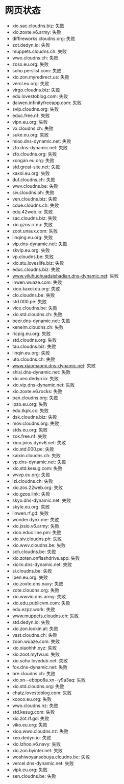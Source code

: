 # 网页状态
- xio.sac.cloudns.biz: 失败
- xio.zoxte.v6.army: 失败
- diffireworks.cloudns.org: 失败
- zot.dedyn.io: 失败
- muppets.cloudns.ch: 失败
- wwo.cloudns.ch: 失败
- zosx.eu.org: 失败
- soho.perslist.com: 失败
- xio.zon.myredirect.us: 失败
- vercl.eu.org: 失败
- virgo.cloudns.biz: 失败
- edu.lovestoblog.com: 失败
- daiwen.infinityfreeapp.com: 失败
- svip.cloudns.org: 失败
- educ.free.nf: 失败
- vipn.eu.org: 失败
- vx.cloudns.ch: 失败
- suke.eu.org: 失败
- miao.dns-dynamic.net: 失败
- zfo.dns-dynamic.net: 失败
- zfo.cloudns.org: 失败
- xongan.eu.org: 失败
- std.great-site.net: 失败
- kaxoi.eu.org: 失败
- duf.cloudns.ch: 失败
- wwv.cloudns.be: 失败
- siv.cloudns.ph: 失败
- ven.cloudns.biz: 失败
- cdue.cloudns.ch: 失败
- edu.42web.io: 失败
- sac.cloudns.biz: 失败
- xio.gzos.rr.nu: 失败
- zoot.unaux.com: 失败
- linqing.eu.org: 失败
- vip.dns-dynamic.net: 失败
- skvip.eu.org: 失败
- vp.cloudns.be: 失败
- xio.stu.loveslife.biz: 失败
- educ.cloudns.biz: 失败
- www.yiluhuohuadaishadian.dns-dynamic.net: 失败
- inwen.wuaze.com: 失败
- xioo.kaxoi.eu.org: 失败
- clo.cloudns.be: 失败
- std.000.pe: 失败
- vice.cloudns.be: 失败
- xio.std.cloudns.ch: 失败
- beer.dns-dynamic.net: 失败
- kenelm.cloudns.ch: 失败
- ricpig.eu.org: 失败
- std.cloudns.org: 失败
- tau.cloudns.biz: 失败
- linqin.eu.org: 失败
- uto.cloudns.ch: 失败
- www.xiaomaomi.dns-dynamic.net: 失败
- shisi.dns-dynamic.net: 失败
- xio.xeo.dedyn.io: 失败
- xio.vip.dns-dynamic.net: 失败
- xio.zoxte.v6.rocks: 失败
- pan.cloudns.org: 失败
- ipzo.eu.org: 失败
- edu.tkpk.cc: 失败
- dsk.cloudns.biz: 失败
- mov.cloudns.org: 失败
- stds.eu.org: 失败
- zok.free.nf: 失败
- xioo.jxios.dynv6.net: 失败
- xio.std.000.pe: 失败
- kaixin.cloudns.ch: 失败
- vp.dns-dynamic.net: 失败
- xio.std.kesug.com: 失败
- wvvp.eu.org: 失败
- lzi.cloudns.ch: 失败
- xio.zos.22web.org: 失败
- xio.gzos.link: 失败
- skyo.dns-dynamic.net: 失败
- skyle.eu.org: 失败
- linwen.rf.gd: 失败
- wonder.dynx.me: 失败
- xio.jxsio.v6.army: 失败
- xioo.educ.line.pm: 失败
- xio.siv.cloudns.ph: 失败
- xio.wwv.cloudns.be: 失败
- sch.cloudns.be: 失败
- xio.zoten.onflashdrive.app: 失败
- xiolin.dns-dynamic.net: 失败
- si.cloudns.be: 失败
- ipen.eu.org: 失败
- xio.zoxte.dns.navy: 失败
- zote.cloudns.org: 失败
- xio.wwvio.dns.army: 失败
- xio.edu.publicvm.com: 失败
- edu.ezpz.work: 失败
- www.muppets.cloudns.ch: 失败
- std.dedyn.io: 失败
- xio.zon.lookin.at: 失败
- vast.cloudns.ch: 失败
- zoon.wuaze.com: 失败
- xio.xiaohhh.xyz: 失败
- xio.zoot.myfw.us: 失败
- xio.soho.lovedub.net: 失败
- fox.dns-dynamic.net: 失败
- bre.cloudns.ch: 失败
- xio.xn--ebbpo8a.xn--y9a3aq: 失败
- xio.std.cloudns.org: 失败
- chatz.lovestoblog.com: 失败
- kcoco.eu.org: 失败
- wwo.cloudns.nz: 失败
- std.kesug.com: 失败
- xio.zot.rf.gd: 失败
- viko.eu.org: 失败
- xioo.wwo.cloudns.nz: 失败
- xeo.dedyn.io: 失败
- xio.lzhoo.v6.navy: 失败
- xio.zon.byinter.net: 失败
- woshiwoyansebuya.cloudns.be: 失败
- vercel.dns-dynamic.net: 失败
- vipk.eu.org: 失败
- sen.cloudns.be: 失败
